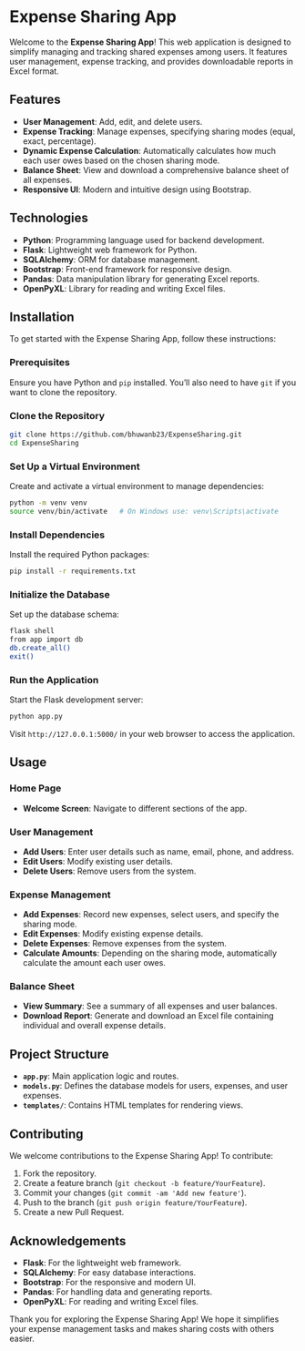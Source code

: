 # Expense Sharing App

Welcome to the **Expense Sharing App**! This web application is designed to simplify managing and tracking shared expenses among users. It features user management, expense tracking, and provides downloadable reports in Excel format.

## Features

- **User Management**: Add, edit, and delete users.
- **Expense Tracking**: Manage expenses, specifying sharing modes (equal, exact, percentage).
- **Dynamic Expense Calculation**: Automatically calculates how much each user owes based on the chosen sharing mode.
- **Balance Sheet**: View and download a comprehensive balance sheet of all expenses.
- **Responsive UI**: Modern and intuitive design using Bootstrap.

## Technologies

- **Python**: Programming language used for backend development.
- **Flask**: Lightweight web framework for Python.
- **SQLAlchemy**: ORM for database management.
- **Bootstrap**: Front-end framework for responsive design.
- **Pandas**: Data manipulation library for generating Excel reports.
- **OpenPyXL**: Library for reading and writing Excel files.

## Installation

To get started with the Expense Sharing App, follow these instructions:

### Prerequisites

Ensure you have Python and `pip` installed. You’ll also need to have `git` if you want to clone the repository.

### Clone the Repository

```sh
git clone https://github.com/bhuwanb23/ExpenseSharing.git
cd ExpenseSharing
```

### Set Up a Virtual Environment

Create and activate a virtual environment to manage dependencies:

```sh
python -m venv venv
source venv/bin/activate   # On Windows use: venv\Scripts\activate
```

### Install Dependencies

Install the required Python packages:

```sh
pip install -r requirements.txt
```

### Initialize the Database

Set up the database schema:

```sh
flask shell
from app import db
db.create_all()
exit()
```

### Run the Application

Start the Flask development server:

```sh
python app.py
```

Visit `http://127.0.0.1:5000/` in your web browser to access the application.

## Usage

### Home Page

- **Welcome Screen**: Navigate to different sections of the app.

### User Management

- **Add Users**: Enter user details such as name, email, phone, and address.
- **Edit Users**: Modify existing user details.
- **Delete Users**: Remove users from the system.

### Expense Management

- **Add Expenses**: Record new expenses, select users, and specify the sharing mode.
- **Edit Expenses**: Modify existing expense details.
- **Delete Expenses**: Remove expenses from the system.
- **Calculate Amounts**: Depending on the sharing mode, automatically calculate the amount each user owes.

### Balance Sheet

- **View Summary**: See a summary of all expenses and user balances.
- **Download Report**: Generate and download an Excel file containing individual and overall expense details.

## Project Structure

- **`app.py`**: Main application logic and routes.
- **`models.py`**: Defines the database models for users, expenses, and user expenses.
- **`templates/`**: Contains HTML templates for rendering views.

## Contributing

We welcome contributions to the Expense Sharing App! To contribute:

1. Fork the repository.
2. Create a feature branch (`git checkout -b feature/YourFeature`).
3. Commit your changes (`git commit -am 'Add new feature'`).
4. Push to the branch (`git push origin feature/YourFeature`).
5. Create a new Pull Request.

## Acknowledgements

- **Flask**: For the lightweight web framework.
- **SQLAlchemy**: For easy database interactions.
- **Bootstrap**: For the responsive and modern UI.
- **Pandas**: For handling data and generating reports.
- **OpenPyXL**: For reading and writing Excel files.

Thank you for exploring the Expense Sharing App! We hope it simplifies your expense management tasks and makes sharing costs with others easier.
